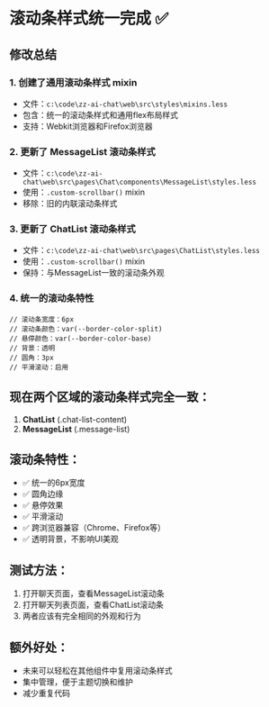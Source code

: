 # 滚动条样式统一完成 ✅

## 修改总结

### 1. 创建了通用滚动条样式 mixin
- 文件：`c:\code\zz-ai-chat\web\src\styles\mixins.less`
- 包含：统一的滚动条样式和通用flex布局样式
- 支持：Webkit浏览器和Firefox浏览器

### 2. 更新了 MessageList 滚动条样式
- 文件：`c:\code\zz-ai-chat\web\src\pages\Chat\components\MessageList\styles.less`
- 使用：`.custom-scrollbar()` mixin
- 移除：旧的内联滚动条样式

### 3. 更新了 ChatList 滚动条样式
- 文件：`c:\code\zz-ai-chat\web\src\pages\ChatList\styles.less`
- 使用：`.custom-scrollbar()` mixin
- 保持：与MessageList一致的滚动条外观

### 4. 统一的滚动条特性
```less
// 滚动条宽度：6px
// 滚动条颜色：var(--border-color-split)
// 悬停颜色：var(--border-color-base)
// 背景：透明
// 圆角：3px
// 平滑滚动：启用
```

## 现在两个区域的滚动条样式完全一致：

1. **ChatList** (.chat-list-content)
2. **MessageList** (.message-list)

## 滚动条特性：
- ✅ 统一的6px宽度
- ✅ 圆角边缘
- ✅ 悬停效果
- ✅ 平滑滚动
- ✅ 跨浏览器兼容（Chrome、Firefox等）
- ✅ 透明背景，不影响UI美观

## 测试方法：
1. 打开聊天页面，查看MessageList滚动条
2. 打开聊天列表页面，查看ChatList滚动条
3. 两者应该有完全相同的外观和行为

## 额外好处：
- 未来可以轻松在其他组件中复用滚动条样式
- 集中管理，便于主题切换和维护
- 减少重复代码
